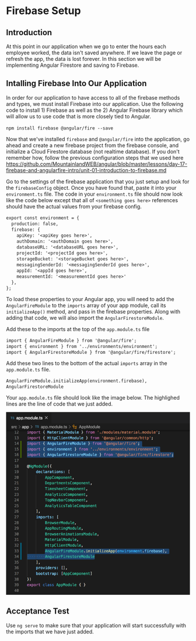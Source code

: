 # Firebase Setup

## Introduction

At this point in our application when we go to enter the hours each employee worked, the data isn't saved anywhere. If we leave the page or refresh the app, the data is lost forever. In this section we will be implementing Angular Firestore and saving to Firebase.


## Intalling Firebase Into Our Application

In order for our application to have access to all of the firebase methods and types, we must install Firebase into our application. Use the following code to install 1) Firebase as well as the 2) Angular Firebase library which will allow us to use code that is more closely tied to Angular.

`npm install firebase @angular/fire --save`


Now that we've installed `firebase` and `@angular/fire` into the application, go ahead and create a new firebase project from the firebase console, and initialize a Cloud Firestore database (not realtime database). If you don't remember how, follow the previous configuration steps that we used here https://github.com/MountainlandWEB/angular/blob/master/lessons/day-17-firebase-and-angularfire-intro/unit-01-introduction-to-firebase.md

Go to the settings of the firebase application that you just setup and look for the `firebaseConfig` object. Once you have found that, paste it into your `environment.ts` file. The code in your `environment.ts` file should now look like the code below except that all of `<something goes here>` references should have the actual values from your firebase config.

```
export const environment = {
  production: false,
  firebase: {
    apiKey: '<apiKey goes here>',
    authDomain: '<authDomain goes here>',
    databaseURL: '<databaseURL goes here>',
    projectId: '<projectId goes here>',
    storageBucket: '<storageBucket goes here>',
    messagingSenderId: '<messagingSenderId goes here>',
    appId: '<appId goes here>',
    measurementId: '<measurementId goes here>'
  },
};
```

To load these properties to your Angular app, you will need to add the `AngularFireModule` to the `imports` array of your app module, call its `initializeApp()` method, and pass in the firebase properties. Along with adding that code, we will also import the `AngularFirestoreModule`.

Add these to the imports at the top of the `app.module.ts` file

```
import { AngularFireModule } from '@angular/fire';
import { environment } from '../environments/environment';
import { AngularFirestoreModule } from '@angular/fire/firestore';
```

Add these two lines to the bottom of the actual `imports` array in the `app.module.ts` file.

```
AngularFireModule.initializeApp(environment.firebase),
AngularFirestoreModule
```


Your `app.module.ts` file should look like the image below. The highlighed lines are the line of code that we just added.

![](img/firebase_imports.png)


## Acceptance Test

Use `ng serve` to make sure that your application will start successfully with the imports that we have just added.